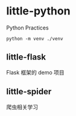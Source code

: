 # little-python

Python Practices

`python -m venv ./venv`

## little-flask

Flask 框架的 demo 项目

## little-spider

爬虫相关学习
